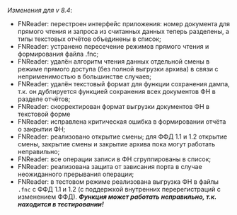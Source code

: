 _Изменения для v 8.4_:
- FNReader: перестроен интерфейс приложения: номер документа для прямого чтения и запроса из считанных данных теперь разделены, а типы текстовых отчётов объединены в список;
- FNReader: устранено пересечение режимов прямого чтения и формирования файла .fnc;
- FNReader: удалён алгоритм чтения данных отдельной смены в режиме прямого доступа (без полной выгрузки архива) в связи с неприменимостью в большинстве случаев;
- FNReader: удалён текстовый формат для функции сохранения дампа, т.к. он дублируется функцией сохранения всех документов ФН в разделе отчётов;
- FNReader: скорректирован формат выгрузки документов ФН в текстовой форме
- FNReader: исправлена критическая ошибка в формировании отчёта о закрытии ФН;
- FNReader: реализовано открытие смены; для ФФД 1.1 и 1.2 открытие смены, закрытие смены и закрытие архива пока могут работать неправильно;
- FNReader: все операции записи в ФН сгруппированы в список;
- FNReader: реализована защита от зависания порта в случае неожиданного прерывания операции;
- FNReader: в тестовом режиме реализована выгрузка ФН в файлы ```.fnc``` с ФФД 1.1 и 1.2 (с поддержкой внутренних перерегистраций с изменением ФФД). ***Функция может работать неправильно, т.к. находится в тестировании!***
